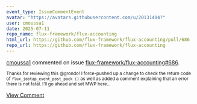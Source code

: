 ```yaml
---
event_type: IssueCommentEvent
avatar: "https://avatars.githubusercontent.com/u/20131404?"
user: cmoussa1
date: 2025-07-11
repo_name: flux-framework/flux-accounting
html_url: https://github.com/flux-framework/flux-accounting/pull/686
repo_url: https://github.com/flux-framework/flux-accounting
---
```


<a href='https://github.com/cmoussa1' target='_blank'>cmoussa1</a> commented on issue <a href='https://github.com/flux-framework/flux-accounting/pull/686' target='_blank'>flux-framework/flux-accounting#686</a>.

<small>Thanks for reviewing this @grondo! I force-pushed up a change to check the return code of `flux_jobtap_event_post_pack ()` as well as added a comment explaining that an error there is not fatal. I'll go ahead and set MWP here...</small>

<a href='https://github.com/flux-framework/flux-accounting/pull/686' target='_blank'>View Comment</a>